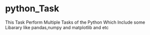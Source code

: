 # python_Task
This Task Perform Multiple Tasks of the Python Which Include some Libarary like pandas,numpy and matplotlib and etc
